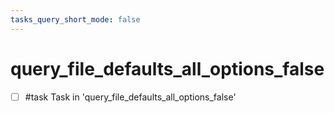 ```yaml
---
tasks_query_short_mode: false
---
```


# query_file_defaults_all_options_false

- [ ] #task Task in 'query_file_defaults_all_options_false'

